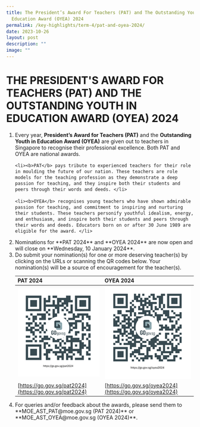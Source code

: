 ```yaml
---
title: The President’s Award For Teachers (PAT) and The Outstanding Youth In
  Education Award (OYEA) 2024
permalink: /key-highlights/term-4/pat-and-oyea-2024/
date: 2023-10-26
layout: post
description: ""
image: ""
---
```

# THE PRESIDENT'S AWARD FOR TEACHERS (PAT) AND THE OUTSTANDING YOUTH IN EDUCATION AWARD (OYEA) 2024

<ol>
	<li>Every year, <b>President’s Award for Teachers (PAT)</b> and the <b>Outstanding Youth in Education Award (OYEA)</b> are given out to teachers in Singapore to recognise their professional excellence. Both PAT and OYEA are national awards. </li>

	<li><b>PAT</b> pays tribute to experienced teachers for their role in moulding the future of our nation. These teachers are role models for the teaching profession as they demonstrate a deep passion for teaching, and they inspire both their students and peers through their words and deeds. </li>

	<li><b>OYEA</b> recognises young teachers who have shown admirable passion for teaching, and commitment to inspiring and nurturing their students. These teachers personify youthful idealism, energy, and enthusiasm, and inspire both their students and peers through their words and deeds. Educators born on or after 30 June 1989 are eligible for the award. </li>

<li>Nominations for **PAT 2024** and **OYEA 2024** are now open and will close on **Wednesday, 10 January 2024**. </li>

<li>Do submit your nomination(s) for one or more deserving teacher(s) by clicking on the URLs or scanning the QR codes below. Your nomination(s) will be a source of encouragement for the teacher(s). </li>


| PAT 2024         | OYEA 2024        |
|:-----------------|:-----------------|
| ![PAT 2024](/images/pat2024.png) | ![OYEA 2024](/images/oyea2024.png) |
|[https://go.gov.sg/pat2024](https://go.gov.sg/pat2024) | [https://go.gov.sg/oyea2024](https://go.gov.sg/oyea2024)

<li>For queries and/or feedback about the awards, please send them to **MOE_AST_PAT@moe.gov.sg (PAT 2024)** or **MOE_AST_OYEA@moe.gov.sg (OYEA 2024)**.</li>
	</ol>